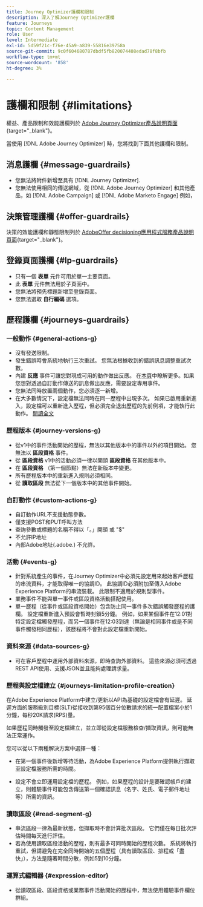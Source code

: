 ```yaml
---
title: Journey Optimizer護欄和限制
description: 深入了解Journey Optimizer護欄
feature: Journeys
topic: Content Management
role: User
level: Intermediate
exl-id: 5d59f21c-f76e-45a9-a839-55816e39758a
source-git-commit: 9c0f604680787dbdf5fb820074408edad78f8bfb
workflow-type: tm+mt
source-wordcount: '858'
ht-degree: 3%

---
```


# 護欄和限制 {#limitations}

權益、產品限制和效能護欄列於 [Adobe Journey Optimizer產品說明頁面](https://helpx.adobe.com/tw/legal/product-descriptions/adobe-journey-optimizer.html){target=&quot;_blank&quot;}。

當使用 [!DNL Adobe Journey Optimizer] 時，您將找到下面其他護欄和限制。

## 消息護欄 {#message-guardrails}

* 您無法將附件新增至具有 [!DNL Journey Optimizer].
* 您無法使用相同的傳送網域，從 [!DNL Adobe Journey Optimizer] 和其他產品，如 [!DNL Adobe Campaign] 或 [!DNL Adobe Marketo Engage] 例如，


## 決策管理護欄 {#offer-guardrails}

決策的效能護欄和靜態限制列於 [AdobeOffer decisioning應用程式服務產品說明頁面](https://helpx.adobe.com/legal/product-descriptions/offer-decisioning-app-service.html){target=&quot;_blank&quot;}。


## 登錄頁面護欄 {#lp-guardrails}

* 只有一個 **表單** 元件可用於單一主要頁面。
* 此 **表單** 元件無法用於子頁面中。
* 您無法將預先標題新增至登錄頁面。
* 您無法選取 **自行編碼** 選項。

## 歷程護欄 {#journeys-guardrails}

### 一般動作 {#general-actions-g}

* 沒有發送限制。
* 發生錯誤時會系統地執行三次重試。 您無法根據收到的錯誤訊息調整重試次數。
* 內建 **反應** 事件可讓您對現成可用的動作做出反應。 在[本頁](../building-journeys/reaction-events.md)中瞭解更多。如果您想對透過自訂動作傳送的訊息做出反應，需要設定專用事件。
* 您無法同時放置兩個動作，您必須逐一新增。
* 在大多數情況下，設定檔無法同時在同一歷程中出現多次。 如果已啟用重新進入，設定檔可以重新進入歷程，但必須完全退出歷程的先前例項，才能執行此動作。 [閱讀全文](../building-journeys/journey-end.md)

### 歷程版本 {#journey-versions-g}

* 從v1中的事件活動開始的歷程，無法以其他版本中的事件以外的項目開始。 您無法以 **區段資格** 事件。
* 從 **區段資格** v1中的活動必須一律以開頭 **區段資格** 在其他版本中。
* 在 **區段資格** （第一個節點）無法在新版本中變更。
* 所有歷程版本中的重新進入規則必須相同。
* 從 **讀取區段** 無法從下一個版本中的其他事件開始。

### 自訂動作 {#custom-actions-g}

* 自訂動作URL不支援動態參數。
* 僅支援POST和PUT呼叫方法
* 查詢參數或標題的名稱不得以「。」開頭 或 &quot;$&quot;
* 不允許IP地址
* 內部Adobe地址(.adobe.) 不允許。

### 活動 {#events-g}

* 針對系統產生的事件，在Journey Optimizer中必須先設定用來起始客戶歷程的串流資料，才能取得唯一的協調ID。 此協調ID必須附加至傳入Adobe Experience Platform的串流裝載。 此限制不適用於規則型事件。
* 業務事件不能與單一事件或區段資格活動搭配使用。
* 單一歷程（從事件或區段資格開始）包含防止同一事件多次錯誤觸發歷程的護欄。 設定檔重新進入預設會暫時封鎖5分鐘。 例如，如果某個事件在12:01對特定設定檔觸發歷程，而另一個事件在12:03到達（無論是相同事件或是不同事件觸發相同歷程），該歷程將不會對此設定檔重新開始。

### 資料來源 {#data-sources-g}

* 可在客戶歷程中運用外部資料來源，即時查詢外部資料。 這些來源必須可透過REST API使用、支援JSON並且能夠處理請求量。

### 歷程與設定檔建立 {#journeys-limitation-profile-creation}

在Adobe Experience Platform中建立/更新以API為基礎的設定檔會有延遲。 延遲方面的服務級別目標(SLT)從接收到第95個百分位數請求的統一配置檔案小於1分鐘，每秒20K請求(RPS)量。

如果歷程同時觸發至設定檔建立，並立即從設定檔服務檢查/擷取資訊，則可能無法正常運作。

您可以從以下兩種解決方案中選擇一種：

* 在第一個事件後新增等待活動，為Adobe Experience Platform提供執行擷取至設定檔服務所需的時間。

* 設定不會立即運用設定檔的歷程。 例如，如果歷程的設計是要確認帳戶的建立，則體驗事件可能包含傳送第一個確認訊息（名字、姓氏、電子郵件地址等）所需的資訊。

### 讀取區段 {#read-segment-g}

* 串流區段一律為最新狀態，但擷取時不會計算批次區段。 它們僅在每日批次評估時間每天進行評估。
* 若為使用讀取區段活動的歷程，則有最多可同時開始的歷程次數。 系統將執行重試，但請避免在完全同時開始的五個歷程（具有讀取區段、排程或「盡快」），方法是隨著時間分散，例如5到10分鐘。

### 運算式編輯器 {#expression-editor}

* 從讀取區段、區段資格或業務事件活動開始的歷程中，無法使用體驗事件欄位群組。

